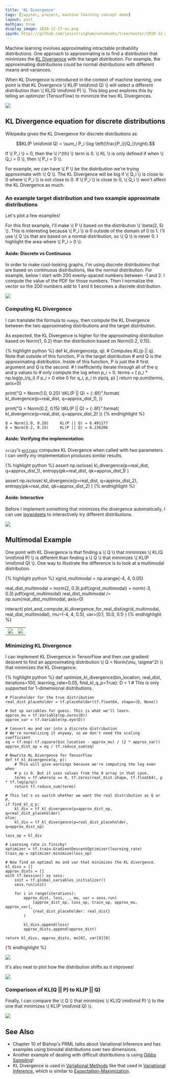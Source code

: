 ```yaml
---
title: 'KL Divergence'
tags: [jupyter, project, machine learning concept demo]
layout: post
mathjax: true
display_image: 2018-12-27-ex.png
ipynb: https://github.com/jessstringham/notebooks/tree/master/2018-12-27-KL-Divergence.ipynb
---
```





Machine learning involves approximating intractable probability distributions. 
One approach to approximating is to find a distribution that minimizes the [KL Divergence](https://en.wikipedia.org/wiki/Kullback–Leibler_divergence) with the target distribution. For example, the approximating distributions could be normal distributions with different means and variances.

When KL Divergence is introduced in the context of machine learning, one point is that KL Divergence \\( KL(P \mid\mid Q) \\) will select a different distribution than \\( KL(Q \mid\mid P) \\). This blog post explores this by telling an optimizer (TensorFlow) to minimize the two KL Divergences. 

![](/assets/2018-12-27-comparison.png)





## KL Divergence equation for discrete distributions

Wikipedia gives the KL Divergence for discrete distributions as

$$KL(P \mid\mid Q) = \sum_i P_i \log \left(\frac{P_i}{Q_i}\right).$$

If \\( P_i \\) = 0, then the \\( i^{th} \\) term is 0. \\( KL \\) is only defined if when \\( Q_i = 0 \\), then \\( P_i = 0 \\).

For example, we can have \\( P \\) be the distribution we're trying approximate with \\( Q \\). The KL Divergence will be big if \\( Q_i \\) is close to 0 where \\( P_i \\) is not close to 0. If \\( P_i \\) is close to 0, \\( Q_i \\) won't affect the KL Divergence as much.

### An example target distribution and two example approximate distributions

Let's plot a few examples!

For this first example, I'll make \\( P \\) based on the distribution \\( \beta(2, 5) \\). This is interesting because \\( P_i \\) is 0 outside of the domain of 0 to 1. I'll use \\( Q \\)s that are based on a normal distribution, so \\( Q \\) is never 0.
I highlight the area where \\( P_i > 0 \\).

#### Aside: Discrete vs Continuous

In order to make cool-looking graphs, I'm using discrete distributions that are based on continuous distributions, like the normal distribution. For example, below I start with 200 evenly-spaced numbers between -1 and 2. I compute the value of the PDF for those numbers. Then I normalize the vector so the 200 numbers add to 1 and it becomes a discrete distribution.

![](/assets/2018-12-27-examples.png)


### Computing KL Divergence

I can translate the formula to `numpy`, then compute the KL Divergence between the two approximating distributions and the target distribution.

As expected, the KL Divergence is higher for the approximating distribution based on Norm(1, 0.2) than the distribution based on Norm(0.2, 0.15).



{% highlight python %}
def kl_divergence(p, q):
    # Computes KL(p || q). Note that outside of this function, P is the target distribution
    # and Q is the approximating distribution. Inside of this function, P is just the
    # first argument and Q is the second.
    # I inefficiently iterate through all of the q and p values to
    # only compute the log when p_i > 0.
    terms = [
        p_i * np.log(p_i/q_i) if p_i > 0 else 0
        for q_i, p_i in zip(q, p)
    ]
    return np.sum(terms, axis=0)


print("Q = Norm(1.0, 0.20) \tKL(P || Q) = {:.6f}".format(
    kl_divergence(p=real_dist, q=approx_dist_1), 
))

print("Q = Norm(0.2, 0.15) \tKL(P || Q) = {:.6f}".format(
    kl_divergence(p=real_dist, q=approx_dist_2)
))
{% endhighlight %}




    Q = Norm(1.0, 0.20) 	KL(P || Q) = 6.491177
    Q = Norm(0.2, 0.15) 	KL(P || Q) = 0.236206

#### Aside: Verifying the implementation

`scipy`'s [`entropy`](https://docs.scipy.org/doc/scipy/reference/generated/scipy.stats.entropy.html) computes KL Divergence when called with two parameters. I can verify my implementation produces similar results.



{% highlight python %}
assert np.isclose(
    kl_divergence(p=real_dist, q=approx_dist_1),
    entropy(pk=real_dist, qk=approx_dist_1)
)

assert np.isclose(
    kl_divergence(p=real_dist, q=approx_dist_2),
    entropy(pk=real_dist, qk=approx_dist_2)
)
{% endhighlight %}




#### Aside: Interactive

Before I implement something that minimizes the divergence automatically, I can use [ipywidgets](/2018/05/04/ipywidgets.html) to interactively try different distributions.




![](/assets/2018-12-27-divergence-ex.png)

## Multimodal Example

One point with KL Divergence is that finding a \\( Q \\) that minimizes \\( KL(Q \mid\mid P) \\) is different than finding a \\( Q \\) that minimizes \\( KL(P \mid\mid Q) \\). One way to illustrate the difference is to look at a multimodal distribution.



{% highlight python %}
xgrid_multimodal = np.arange(-4, 4, 0.05)

real_dist_multimodal = norm(2, 0.3).pdf(xgrid_multimodal) + norm(-3, 0.3).pdf(xgrid_multimodal)
real_dist_multimodal /= np.sum(real_dist_multimodal, axis=0)

interact(
    plot_and_compute_kl_divergence_for_real_dist(xgrid_multimodal, real_dist_multimodal), 
    mu=(-4, 4, 0.5), 
    var=(0.1, 10.0, 0.1)
)
{% endhighlight %}




|||
|-|-|
| ![](/assets/2018-12-27-divergence-ex-bimodal-1.png) | ![](/assets/2018-12-27-divergence-ex-bimodal-2.png) |

### Minimizing KL Divergence

I can implement KL Divergence in TensorFlow and then use gradient descent to find an approximating distribution \\( Q = Norm(\mu, \sigma^2) \\) that minimizes the KL Divergence.



{% highlight python %}
def optimize_kl_divergence(bin_location, real_dist, iterations=100, learning_rate=0.05, find_kl_q_p=True):
    D = 1  # This is only supported for 1-dimensional distributions.
        
    # Placeholder for the true distribution
    real_dist_placeholder = tf.placeholder(tf.float64, shape=(D, None))
    
    # Set up variables for guess. This is what we'll learn.
    approx_mu = tf.Variable(np.zeros(D))
    approx_var = tf.Variable(np.eye(D))
    
    # Convert mu and var into a discrete distribution
    # We're normalizing it anyway, so we don't need the scaling coefficient
    eq = tf.exp(-tf.square(bin_location - approx_mu) / (2 * approx_var))
    approx_dist_op = eq / tf.reduce_sum(eq)
    
    # Rewrite KL Divergence for TensorFlow
    def tf_kl_divergence(q, p): 
        # This will give warnings because we're computing the log even when 
        # p is 0. But it uses values from the 0 array in that case.
        terms = tf.where(p == 0, tf.zeros(real_dist.shape, tf.float64), p * tf.log(p/q))
        return tf.reduce_sum(terms)
    
    # This let's us switch whether we want the real distribution as Q or P.
    if find_kl_q_p:
        kl_div = tf_kl_divergence(p=approx_dist_op, q=real_dist_placeholder)
    else:
        kl_div = tf_kl_divergence(p=real_dist_placeholder, q=approx_dist_op)
    
    loss_op = kl_div
    
    # Learning rate is finicky! 
    optimizer = tf.train.GradientDescentOptimizer(learning_rate)
    train_op = optimizer.minimize(loss_op)
        
    # Now find an optimal mu and var that minimizes the KL divergence.
    kl_divs = []
    approx_dists = []
    with tf.Session() as sess:
        init = tf.global_variables_initializer()
        sess.run(init)
        
        for i in range(iterations):
            approx_dist, loss, _, mu, var = sess.run(
                [approx_dist_op, loss_op, train_op, approx_mu, approx_var],
                {real_dist_placeholder: real_dist}
            )
        
            kl_divs.append(loss)
            approx_dists.append(approx_dist)            
        
    return kl_divs, approx_dists, mu[0], var[0][0]
{% endhighlight %}




![](/assets/2018-12-27-minimizing.png)


It's also neat to plot how the distribution shifts as it improves!

![](/assets/2018-12-27-learning.png)


### Comparison of KL(Q || P) to KL(P || Q) 

Finally, I can compare the \\( Q \\) that minimizes \\( KL(Q \mid\mid P) \\) to the one that minimizes \\( KL(P \mid\mid Q) \\).

![](/assets/2018-12-27-comparison.png)


## See Also

 - Chapter 10 of Bishop's PRML talks about Variational Inference and has examples using bimodal distributions over two dimensions.
 - Another example of dealing with difficult distributions is using [Gibbs Sampling](/2018/05/09/gibbs-sampling.html)!
 - KL Divergence is used in [Variational Methods](https://en.wikipedia.org/wiki/Calculus_of_variations) like that used in [Variational Inference](https://en.wikipedia.org/wiki/Variational_Bayesian_methods), which is similar to [Expectation-Maximization](https://en.wikipedia.org/wiki/Expectation–maximization_algorithm#Relation_to_variational_Bayes_methods).